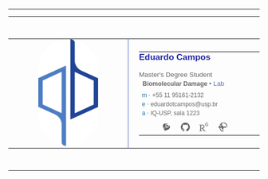 
---

---

<!--
**eduardotlc/eduardotlc** is a ✨ _special_ ✨ repository because its `README.md` (this file) appears on your GitHub profile.

Here are some ideas to get you started:


My repositories

---

- 📊 I’m currently working on ...
- 📧 I’m currently learning ...
- ✏️ I’m looking to collaborate on ...
- 🐭 I’m looking for help with ...
- 🔷 Ask me about ...
- 📫 How to reach me: ...
- 😄 Pronouns: ...
- ⚡ Fun fact: ...
-->
<!DOCTYPE HTML PUBLIC "-//W3C//DTD HTML 4.0 Transitional//EN">
<html>
  <head>
    <!-- PAGE INFO -->
    <meta charset="UTF-8" />
    <meta content="text/html" http-equiv="Content-Type" />
    <link rel="shortcut icon" href="https://img.icons8.com/fluency/50/000000/autograph.png" type="image/x-icon" />
  </head>

  <body style="font-family: Helvetica, sans-serif;">
    <!-- CONTAINER -->
    <table style="font-family: Helvetica, sans-serif;" cellpadding="0" cellspacing="0">
      <tbody>
        <tr>
          <!-- ==================== SECTION #1 ==================== -->
          <td style="width: 240px; padding: 0; font-family: Verdana; text-align: center; margin: auto;">
            <!-- Photo -->
            <a href="https://www.iq.usp.br" target="_blank">
              <img alt="Photograph"
                   style="width: 120px; height: 215px; border-radius: 60px; border: 0;"
                   src="https://raw.githubusercontent.com/eduardotlc/gmail_signature/e633de430c8eae0a5d1896fde30aa591d5678566/iq_2.svg"
              >
            </a>
          </td>
          <td style="height: 160px; border-left: thin solid #4f6ac3; padding-right: 14px;"></td>
          <td style="font-family: inherit; padding: 0; margin: auto;">
          <table style="font-family: inherit" cellpadding="0" cellspacing="0">
            <tbody>
              <!-- I. Name & Job -->
              <tr>
                <td style="font-family: inherit; padding: 0; vertical-align: top;" valign="top">
                  <strong>
                    <a style="font-family: inherit; color: #23279f; font-size: 13pt; text-decoration: none"
                       href="http://www.skarif2.io/"
                       target="_blank"
                    >
                      Eduardo Campos
                      <br>
                    </a>
                    </br>
                  </strong>
                  <a style="font-family: inherit; color:#666666; font-size: 10pt; text-decoration: none;"
                     href="http://www.skarif2.io/"
                     target="_blank"
                  >
                    Master's Degree Student
                  </a>
                </td>
              </tr>
              <!-- II. Company -->
              <tr>
                <td style="font-family: inherit; padding-bottom: 6px; vertical-align: top;" valign="top">
                  <strong>
                    <a style="font-family: inherit; color:#666666; font-size: 9.3pt; text-decoration: none;">
                        <!-- href="https://invarianttele.com/" -->
                        <!-- target="_blank" -->
                      Biomolecular Damage
                    </a>
                  </strong>
                  <a style="font-family: inherit; color: #5773b9; font-size: 10pt; text-decoration: none;"
                     href="https://www.google.com/url?sa=t&rct=j&q=&esrc=s&source=web&cd=&cad=rja&uact=8&ved=2ahUKEwiPgM2zr5WCAxXTDtQKHfiTDlwQFnoECB0QAQ&url=http%3A%2F%2Fwww.iq.usp.br%2Fportaliqusp%2F%3Fq%3Dpt-br%2Fusers%2Fpaolo-di-mascio&usg=AOvVaw3UZ1Mvg_Z03LoMys0FP5uz&opi=89978449"
                     target="_blank"
                  >
                    &bull; Lab
                  </a>
                </td>
              </tr>
              <!-- III. Contacts -->
              <tr>
                <td style="font-family: inherit; font-size: 9pt; padding-bottom: 6px; line-height: 18px; vertical-align: top; width: 165px;" valign="top">
                  <!-- Phone -->
                  <span style="font-family: inherit; color: #1e6e9c;">m &sdot; </span>
                  <a style="font-family: inherit; text-decoration: none; color: #666666;"
                     href="tel:+8801719286264"
                  >
                    +55 11 95161-2132
                  </a>
                  <br>
                  <!-- Email -->
                  <span style="font-family: inherit; color: #1e6e9c;">e &sdot; </span>
                  <a style="font-family: inherit; text-decoration: none; color: #666666;"
                     href="mailto:eduardotcampos@usp.br"
                  >
                    eduardotcampos@usp.br
                  </a>
                  <br>
                  <!-- Adress -->
                  <span style="font-family: inherit; color: #1e6e9c">a &sdot; </span>
                  <a style="font-family: inherit; text-decoration: none; color: #666666;"
                     href="https://maps.google.com/?q=-23.5653353, -46.7258011"
                     target="_blank"
                  >
                    IQ-USP, sala 1223
                  </a>
                </td>
              </tr>
              <!-- IV. Links -->
              <tr>
                <td style="font-family: inherit; padding-top: 4px; padding-left: 0; text-align: left; width: 240px; align: center">
                  <!-- Lattes -->
                  <span>
                    <a style="text-decoration: none; padding-right: 4px;"
                       href="http://buscatextual.cnpq.br/buscatextual/visualizacv.do"
                       target="_blank"
                    >
                    &emsp;&emsp;&emsp;
                      <img alt="Lattes"
                           style="width: 18px; height: 18px"
                           src="https://raw.githubusercontent.com/eduardotlc/gmail_signature/e633de430c8eae0a5d1896fde30aa591d5678566/lattesg.svg"
                      >
                    </a>
                  </span>
                  <!-- GitHub -->
                  <span>
                    <a style="text-decoration: none; padding: 0 4px;"
                       href="https://github.com/eduardotlc"
                       target="_blank"
                    >
                      &nbsp;
                      <img alt="github"
                           style="width: 18px; height: 18px;"
                           src="https://raw.githubusercontent.com/eduardotlc/gmail_signature/e633de430c8eae0a5d1896fde30aa591d5678566/githubg.svg"
                      >
                    </a>
                  </span>
                  <!-- Researchgate -->
                  <span>
                    <a style="text-decoration: none; padding: 0 4px;"
                       href="https://www.researchgate.net/profile/Eduardo-Campos-23"
                       target="_blank"
                    >
                      &nbsp;
                      <img alt="Researchgate"
                           style="width: 18px; height: 18px;"
                           src="https://raw.githubusercontent.com/eduardotlc/gmail_signature/e633de430c8eae0a5d1896fde30aa591d5678566/researchgateg.svg"
                      >
                    </a>
                  </span>
                  <!-- Redoxoma -->
                  <span>
                    <a style="text-decoration: none; padding: 0 4px;"
                       href="https://redoxoma.iq.usp.br/"
                       target="_blank"
                    >
                      &nbsp;
                      <img alt="Redoxoma"
                           style="width: 18px; height: 18px;"
                           src="https://raw.githubusercontent.com/eduardotlc/gmail_signature/e633de430c8eae0a5d1896fde30aa591d5678566/redoxomag2.svg"
                      >
                    </a>
                  </span>
                </td>
              </tr>
            </tbody>
          </table>
        </tr>
      </tbody>
      &emsp;&emsp;
    </table>
  </body>
</html>

<br>

---
